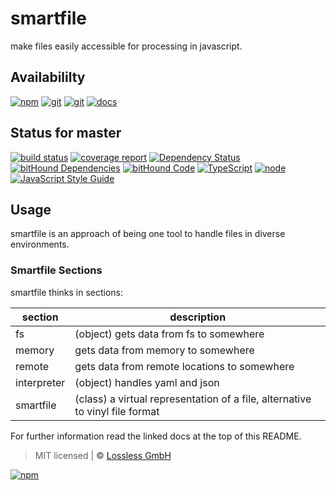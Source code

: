 # smartfile

make files easily accessible for processing in javascript.

## Availabililty

[![npm](https://pushrocks.gitlab.io/assets/repo-button-npm.svg)](https://www.npmjs.com/package/smartfile)
[![git](https://pushrocks.gitlab.io/assets/repo-button-git.svg)](https://gitlab.com/pushrocks/smartfile)
[![git](https://pushrocks.gitlab.io/assets/repo-button-mirror.svg)](https://github.com/pushrocks/smartfile)
[![docs](https://pushrocks.gitlab.io/assets/repo-button-docs.svg)](https://pushrocks.gitlab.io/smartfile/)

## Status for master

[![build status](https://gitlab.com/pushrocks/smartfile/badges/master/build.svg)](https://gitlab.com/pushrocks/smartfile/commits/master)
[![coverage report](https://gitlab.com/pushrocks/smartfile/badges/master/coverage.svg)](https://gitlab.com/pushrocks/smartfile/commits/master)
[![Dependency Status](https://david-dm.org/pushrocks/smartfile.svg)](https://david-dm.org/pushrocks/smartfile)
[![bitHound Dependencies](https://www.bithound.io/github/pushrocks/smartfile/badges/dependencies.svg)](https://www.bithound.io/github/pushrocks/smartfile/master/dependencies/npm)
[![bitHound Code](https://www.bithound.io/github/pushrocks/smartfile/badges/code.svg)](https://www.bithound.io/github/pushrocks/smartfile)
[![TypeScript](https://img.shields.io/badge/TypeScript-2.x-blue.svg)](https://nodejs.org/dist/latest-v6.x/docs/api/)
[![node](https://img.shields.io/badge/node->=%206.x.x-blue.svg)](https://nodejs.org/dist/latest-v6.x/docs/api/)
[![JavaScript Style Guide](https://img.shields.io/badge/code%20style-standard-brightgreen.svg)](http://standardjs.com/)

## Usage

smartfile is an approach of being one tool to handle files in diverse environments.

### Smartfile Sections

smartfile thinks in sections:

| section     | description                                                                  |
| ----------- | ---------------------------------------------------------------------------- |
| fs          | (object) gets data from fs to somewhere                                      |
| memory      | gets data from memory to somewhere                                           |
| remote      | gets data from remote locations to somewhere                                 |
| interpreter | (object) handles yaml and json                                               |
| smartfile   | (class) a virtual representation of a file, alternative to vinyl file format |

For further information read the linked docs at the top of this README.

> MIT licensed | **&copy;** [Lossless GmbH](https://lossless.gmbh)

[![npm](https://pushrocks.gitlab.io/assets/repo-footer.svg)](https://push.rocks)
